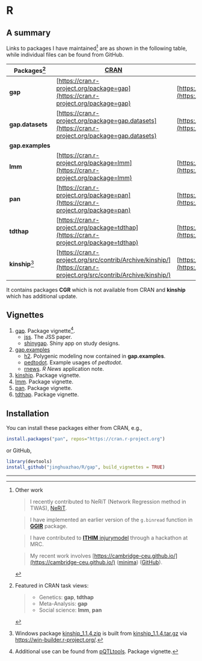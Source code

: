 # R

## A summary

Links to packages I have maintained[^1] are as shown in the following table, while individual files can be found from GitHub.

**Packages**[^2] | [CRAN](http://cran.r-project.org) | [GitHub](https://github.com/cran) | [R package documentation](https://rdrr.io/)
--------|---------------------------------------------|------------------------------|---------------------------------------------
**gap** | [https://cran.r-project.org/package=gap](https://cran.r-project.org/package=gap)      | [https://github.com/cran/gap](https://github.com/cran/gap) | [https://rdrr.io/cran/gap/](https://rdrr.io/cran/gap/)
**gap.datasets** | [https://cran.r-project.org/package=gap.datasets](https://cran.r-project.org/package=gap.datasets) | [https://github.com/cran/gap.datasets](https://github.com/cran/gap.datasets) | [https://rdrr.io/cran/gap.datasets/](https://rdrr.io/cran/gap.datasets/)
**gap.examples** | 
**lmm** | [https://cran.r-project.org/package=lmm](https://cran.r-project.org/package=lmm)      | [https://github.com/cran/lmm](https://github.com/cran/lmm) | [https://rdrr.io/cran/lmm/](https://rdrr.io/cran/lmm/)
**pan** | [https://cran.r-project.org/package=pan](https://cran.r-project.org/package=pan)      | [https://github.com/cran/pan](https://github.com/cran/pan) | [https://rdrr.io/cran/pan/](https://rdrr.io/cran/pan/)
**tdthap**  | [https://cran.r-project.org/package=tdthap](https://cran.r-project.org/package=tdthap) | [https://github.com/cran/tdthap](https://github.com/cran/tdthap) | [https://rdrr.io/cran/tdthap/](https://rdrr.io/cran/tdthap/)
**kinship**[^3] | [https://cran.r-project.org/src/contrib/Archive/kinship/](https://cran.r-project.org/src/contrib/Archive/kinship/) | [https://github.com/cran/kinship](https://github.com/cran/kinship)

It contains packages **CGR** which is not available from CRAN and **kinship** which has additional update. 

## Vignettes

1. [gap](https://jinghuazhao.github.io/R/vignettes/gap.html). Package vignette[^4].
   * [jss](https://jinghuazhao.github.io/R/vignettes/jss.pdf). The JSS paper.
   * [shinygap](https://jinghuazhao.github.io/R/vignettes/shinygap.html). Shiny app on study designs.
2. [gap.examples](https://jinghuazhao.github.io/R/vignettes/gap.examples.pdf)
   * [h2](https://jinghuazhao.github.io/R/vignettes/h2.pdf). Polygenic modeling now contained in **gap.examples**.
   * [pedtodot](https://jinghuazhao.github.io/R/vignettes/pedtodot.pdf). Example usages of *pedtodot*.
   * [rnews](https://jinghuazhao.github.io/R/vignettes/rnews.pdf). *R News* application note.
3. [kinship](https://jinghuazhao.github.io/R/vignettes/kinship.pdf). Package vignette.
4. [lmm](https://cran.r-project.org/web/packages/lmm/vignettes/lmm-tr.pdf). Package vignette.
5. [pan](https://cran.r-project.org/web/packages/pan/vignettes/pan-tr.pdf). Package vignette.
6. [tdthap](https://cran.r-project.org/web/packages/tdthap/vignettes/tdthap-paper.pdf). Package vignette.

## Installation

You can install these packages either from CRAN, e.g.,
```r
install.packages("pan", repos="https://cran.r-project.org")
```
or GitHub, 
```r
library(devtools)
install_github("jinghuazhao/R/gap", build_vignettes = TRUE)
```

---

[^1]: Other work

    > I recently contributed to NeRiT (Network Regression method in TWAS), [NeRiT](https://github.com/XiuyuanJin/NeRiT).

    > I have implemented an earlier version of the `g.binread` function in [**GGIR**](https://cran.r-project.org/package=GGIR) package.

    > I have contributed to [**ITHIM** injurymodel](https://github.com/ithim/injurymodel) through a hackathon at MRC.

    > My recent work involves [https://cambridge-ceu.github.io/](https://cambridge-ceu.github.io/) ([minima](https://cambridge-ceu.github.io/cambridge-ceu-minima.github.io/)) ([GitHub](https://github.com/cambridge-ceu)).

[^2]: Featured in CRAN task views:

    > - Genetics: **gap**, **tdthap**
    > - Meta-Analysis: **gap**
    > - Social science: **lmm**, **pan**

[^3]: Windows package [kinship_1.1.4.zip](kinship_1.1.4.zip) is built from [kinship_1.1.4.tar.gz](kinship_1.1.4.tar.gz) via https://win-builder.r-project.org/.

[^4]: Additional use can be found from [pQTLtools](https://jinghuazhao.github.io/pQTLtools/articles/pQTLtools.html). Package vignette.


